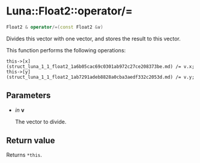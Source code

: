 # Luna::Float2::operator/=

```c++
Float2 & operator/=(const Float2 &v)
```

Divides this vector with one vector, and stores the result to this vector. 

This function performs the following operations: 
```
this->[x](struct_luna_1_1_float2_1a6b05cac69c0301ab972c27ce208373be.md) /= v.x;
this->[y](struct_luna_1_1_float2_1ab7291adeb8828a0cba3aedf332c2053d.md) /= v.y;
```


## Parameters
* *in* **v**

    The vector to divide. 

## Return value
Returns `*this`. 


